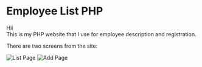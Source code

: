 # Employee List PHP

Hii  
This is my PHP website that I use for employee description and registration.

There are two screens from the site:

![List Page](https://github.com/Zehrakmnl/employeeListPHP/blob/main/img/listPage.png)
![Add Page](https://github.com/Zehrakmnl/employeeListPHP/blob/main/img/addPage.png)
